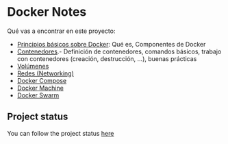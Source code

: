 # Docker Notes

Qué vas a encontrar en este proyecto:

* [Principios básicos sobre Docker](contents/basics.md): Qué es, Componentes de Docker
* [Contenedores](contents/containers.md).-  Definición de contenedores, comandos básicos, trabajo con contenedores (creación, destrucción, ...), buenas prácticas
* [Volúmenes](contents/volumes.md)
* [Redes (Networking)](contents/networking.md)
* [Docker Compose](contents/docker-compose.md)
* [Docker Machine](contents/docker-machine.md)
* [Docker Swarm](contents/docker-swarm.md)

## Project status

You can follow the project status [here](https://github.com/JuanMaRuiz/docker-notes/projects/1)
